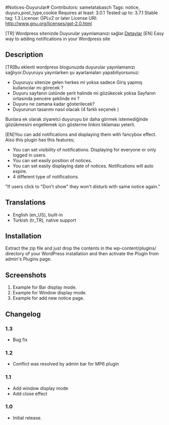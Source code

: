 #Notices-Duyurular#
Contributors: sametatabasch
Tags: notice, duyuru,post_type,cookie
Requires at least: 3.0.1
Tested up to: 3.7.1
Stable tag: 1.3
License: GPLv2 or later
License URI: http://www.gnu.org/licenses/gpl-2.0.html

[TR] Wordpress sitenizde Duyurular yayınlamanızı sağlar.<a href="http://gencbilisim.net/notices-duyurular-eklentisi/">Detaylar</a>
[EN] Easy way to adding notifications in your Wordpress site

## Description ##
[TR]Bu  eklenti  wordpress blogunuzda duyurular yayınlamanızı  sağlıyor.Duyuruyu  yayınlarken şu ayarlamaları yapabiliyorsunuz:

* Duyuruyu sitenize gelen herkes mi yoksa sadece Giriş  yapmış  kullanıcılar mı  görecek ?
* Duyuru sayfanın üstünde şerit halinde mi  gözükecek yoksa Sayfanın ortasında pencere şeklinde mi ?
* Duyuru ne zamana kadar gösterilecek?
* Duyurunun tasarımı  nasıl olacak (4 farklı seçenek )
    
Bunlara ek olarak  ziyaretci duyuruyu bir daha görmek istemediğinde gözükmesini engellemek için gösterme linkini  tıklaması yeterli.

[EN]You can add notifications and displaying them with fancybox effect. Also this plugin has this features;

* You can set visibility of notifications. Displaying for everyone or only logged in users.
* You can set easily position of notices.
* You can set easily displaying date of notices. Notifications will auto expire.
* 4 different type of notifications.
  
"If users click to "Don't show" they won't disturb with same notice again."

## Translations ##

* English (en\_US), built-in
* Turkish (tr\_TR), native support

## Installation ##

Extract the zip file and just drop the contents in the wp-content/plugins/ directory of your WordPress installation and then activate the Plugin from admin's Plugins page.

## Screenshots ##
1. Example for Bar display mode. 
2. Example for Window display mode.
3. Example for add new notice page.

## Changelog ##

### 1.3 ###

- Bug fix

### 1.2 ###

- Conflict was resolved by admin bar for MP6 plugin

### 1.1 ###

- Add window display mode
- Add close effect


### 1.0 ###

- Initial release.